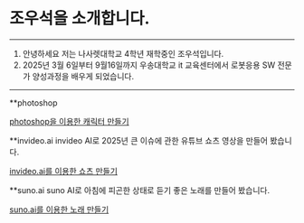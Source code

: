 # 조우석을 소개합니다.
***
1. 안녕하세요 저는 나사렛대학교 4학년 재학중인 조우석입니다.
2. 2025년 3월 6일부터 9월16일까지 우송대학교 it 교육센터에서 로봇응용 SW 전문가 양성과정을 배우게 되었습니다.
***

**photoshop

[photoshop을 이용한 캐릭터 만들기](https://github.com/user-attachments/assets/a734f947-6310-4c67-abbf-33959220e1b0)

**invideo.ai
invideo AI로 2025년 큰 이슈에 관한 유튜브 쇼츠 영상을 만들어 봤습니다.

[invideo.ai를 이용한 쇼츠 만들기](https://www.band.us/band/97542809/member/ZNUCALGD3SWRIS6YQ5ZRKS5TJU%3D%3D%3D%3D%3D%3D/post#)

**suno.ai
suno AI로 아침에 피곤한 상태로 듣기 좋은 노래를 만들어 봤습니다.

[suno.ai를 이용한 노래 만들기](https://suno.com/song/94a20572-7b22-4a2f-9246-3c7b87c5248a?sh=Nyg1w82XSVmm4H8g)
